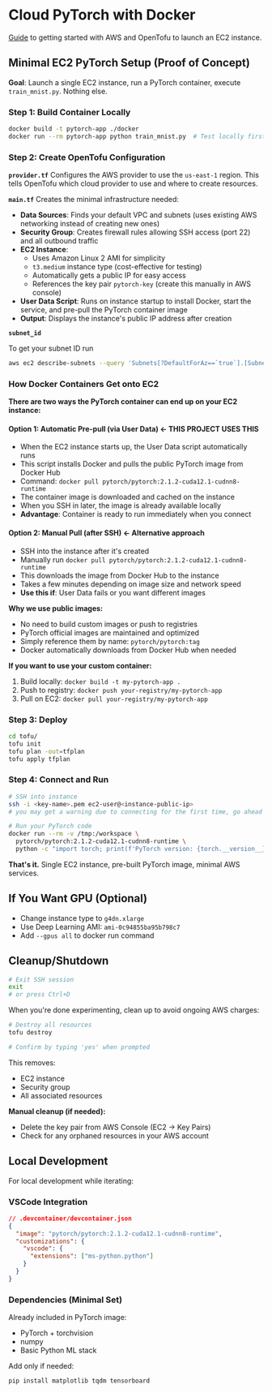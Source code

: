 # Cloud PyTorch with Docker

[Guide](https://github.com/francisco-camargo/opentofu-aws-hello-world) to getting started with AWS and OpenTofu to launch an EC2 instance.

## Minimal EC2 PyTorch Setup (Proof of Concept)

**Goal**: Launch a single EC2 instance, run a PyTorch container, execute `train_mnist.py`. Nothing else.

### Step 1: Build Container Locally

```bash
docker build -t pytorch-app ./docker
docker run --rm pytorch-app python train_mnist.py  # Test locally first
```

### Step 2: Create OpenTofu Configuration

**`provider.tf`**
Configures the AWS provider to use the `us-east-1` region. This tells OpenTofu which cloud provider to use and where to create resources.

**`main.tf`**
Creates the minimal infrastructure needed:

- **Data Sources**: Finds your default VPC and subnets (uses existing AWS networking instead of creating new ones)
- **Security Group**: Creates firewall rules allowing SSH access (port 22) and all outbound traffic
- **EC2 Instance**:
    - Uses Amazon Linux 2 AMI for simplicity
    - `t3.medium` instance type (cost-effective for testing)
    - Automatically gets a public IP for easy access
    - References the key pair `pytorch-key` (create this manually in AWS console)
- **User Data Script**: Runs on instance startup to install Docker, start the service, and pre-pull the PyTorch container image
- **Output**: Displays the instance's public IP address after creation

**`subnet_id`**

To get your subnet ID run

```bash
aws ec2 describe-subnets --query 'Subnets[?DefaultForAz==`true`].[SubnetId,AvailabilityZone]' --output table --profile <sso-profile> --region <region>
```

### How Docker Containers Get onto EC2

**There are two ways the PyTorch container can end up on your EC2 instance:**

#### **Option 1: Automatic Pre-pull (via User Data) ← THIS PROJECT USES THIS**

- When the EC2 instance starts up, the User Data script automatically runs
- This script installs Docker and pulls the public PyTorch image from Docker Hub
- Command: `docker pull pytorch/pytorch:2.1.2-cuda12.1-cudnn8-runtime`
- The container image is downloaded and cached on the instance
- When you SSH in later, the image is already available locally
- **Advantage**: Container is ready to run immediately when you connect

#### **Option 2: Manual Pull (after SSH) ← Alternative approach**

- SSH into the instance after it's created
- Manually run `docker pull pytorch/pytorch:2.1.2-cuda12.1-cudnn8-runtime`
- This downloads the image from Docker Hub to the instance
- Takes a few minutes depending on image size and network speed
- **Use this if**: User Data fails or you want different images

**Why we use public images:**

- No need to build custom images or push to registries
- PyTorch official images are maintained and optimized
- Simply reference them by name: `pytorch/pytorch:tag`
- Docker automatically downloads from Docker Hub when needed

**If you want to use your custom container:**

1. Build locally: `docker build -t my-pytorch-app .`
2. Push to registry: `docker push your-registry/my-pytorch-app`
3. Pull on EC2: `docker pull your-registry/my-pytorch-app`

### Step 3: Deploy

```bash
cd tofu/
tofu init
tofu plan -out=tfplan
tofu apply tfplan
```

### Step 4: Connect and Run

```bash
# SSH into instance
ssh -i <key-name>.pem ec2-user@<instance-public-ip>
# you may get a warning due to connecting for the first time, go ahead and enter "yes"

# Run your PyTorch code
docker run --rm -v /tmp:/workspace \
  pytorch/pytorch:2.1.2-cuda12.1-cudnn8-runtime \
  python -c "import torch; print(f'PyTorch version: {torch.__version__}')"
```

**That's it.** Single EC2 instance, pre-built PyTorch image, minimal AWS services.

## If You Want GPU (Optional)

- Change instance type to `g4dn.xlarge`
- Use Deep Learning AMI: `ami-0c94855ba95b798c7`
- Add `--gpus all` to docker run command

## Cleanup/Shutdown

```bash
# Exit SSH session
exit
# or press Ctrl+D
```

When you're done experimenting, clean up to avoid ongoing AWS charges:

```bash
# Destroy all resources
tofu destroy

# Confirm by typing 'yes' when prompted
```

This removes:

- EC2 instance
- Security group
- All associated resources

**Manual cleanup (if needed):**

- Delete the key pair from AWS Console (EC2 → Key Pairs)
- Check for any orphaned resources in your AWS account

## Local Development

For local development while iterating:

### VSCode Integration

```json
// .devcontainer/devcontainer.json
{
  "image": "pytorch/pytorch:2.1.2-cuda12.1-cudnn8-runtime",
  "customizations": {
    "vscode": {
      "extensions": ["ms-python.python"]
    }
  }
}
```

### Dependencies (Minimal Set)

Already included in PyTorch image:

- PyTorch + torchvision
- numpy
- Basic Python ML stack

Add only if needed:

```bash
pip install matplotlib tqdm tensorboard
```
